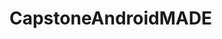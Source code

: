 # CapstoneAndroidMADE
[![<mfikri4>](https://circleci.com/gh/mfikri4/CapstoneAndroidMADE.svg?style=svg)](https://app.circleci.com/pipelines/github/mfikri4/CapstoneAndroidMADE)
